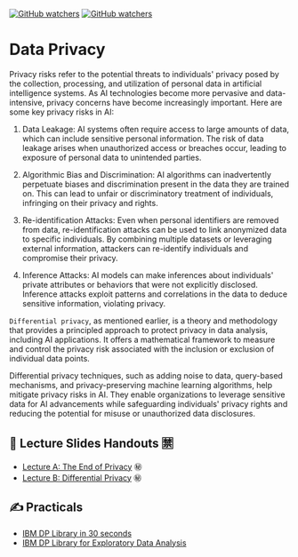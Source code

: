 [![GitHub watchers](https://img.shields.io/badge/tulip--lab-Pattern--Classification-brightgreen)](../README.md)
[![GitHub watchers](https://img.shields.io/badge/Module-Data--Privacy-orange)](README.md)

# Data Privacy

Privacy risks refer to the potential threats to individuals' privacy posed by the collection, processing, and utilization of personal data in artificial intelligence systems. As AI technologies become more pervasive and data-intensive, privacy concerns have become increasingly important. Here are some key privacy risks in AI:

1. Data Leakage: AI systems often require access to large amounts of data, which can include sensitive personal information. The risk of data leakage arises when unauthorized access or breaches occur, leading to exposure of personal data to unintended parties.

2. Algorithmic Bias and Discrimination: AI algorithms can inadvertently perpetuate biases and discrimination present in the data they are trained on. This can lead to unfair or discriminatory treatment of individuals, infringing on their privacy and rights.

3. Re-identification Attacks: Even when personal identifiers are removed from data, re-identification attacks can be used to link anonymized data to specific individuals. By combining multiple datasets or leveraging external information, attackers can re-identify individuals and compromise their privacy.

4. Inference Attacks: AI models can make inferences about individuals' private attributes or behaviors that were not explicitly disclosed. Inference attacks exploit patterns and correlations in the data to deduce sensitive information, violating privacy.

`Differential privacy`, as mentioned earlier, is a theory and methodology that provides a principled approach to protect privacy in data analysis, including AI applications. It offers a mathematical framework to measure and control the privacy risk associated with the inclusion or exclusion of individual data points. 

Differential privacy techniques, such as adding noise to data, query-based mechanisms, and privacy-preserving machine learning algorithms, help mitigate privacy risks in AI. They enable organizations to leverage sensitive data for AI advancements while safeguarding individuals' privacy rights and reducing the potential for misuse or unauthorized data disclosures.


## :notebook_with_decorative_cover: Lecture Slides Handouts :u7981:

- [Lecture A: The End of Privacy](https://github.com/tulip-lab/handouts/blob/main/PaDS/FLIP20.pdf)  :secret:
- [Lecture B: Differential Privacy](https://github.com/tulip-lab/handouts/blob/main/PaDS/FLIP22.pdf)   :secret:


## :writing_hand: Practicals

- [IBM DP Library in 30 seconds](https://github.com/tulip-lab/sit742/blob/develop/Jupyter/M06-Advanced/M06A-IBMDP-30Seconds.ipynb)
- [IBM DP Library for Exploratory Data Analysis](https://github.com/tulip-lab/sit742/blob/develop/Jupyter/M06-Advanced/M06B-IBMDP-Exploration.ipynb)